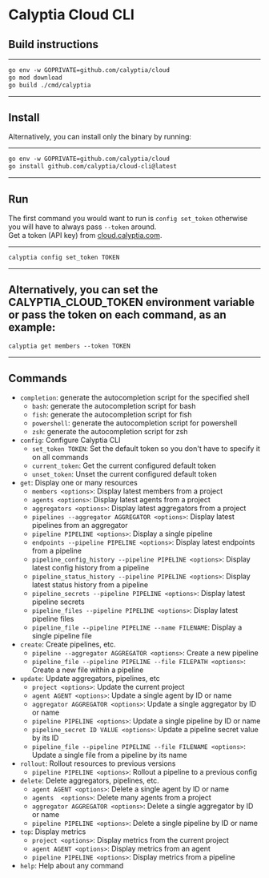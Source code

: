 
# Calyptia Cloud CLI

## Build instructions

---
```markdown
go env -w GOPRIVATE=github.com/calyptia/cloud
go mod download
go build ./cmd/calyptia
```
---

## Install

Alternatively, you can install only the binary by running:

---
```markdown
go env -w GOPRIVATE=github.com/calyptia/cloud
go install github.com/calyptia/cloud-cli@latest
```
---


## Run

The first command you would want to run is `config set_token` otherwise you will have to always pass `--token` around.<br>
Get a token (API key) from [cloud.calyptia.com](https://cloud.calyptia.com).

---
```markdown
calyptia config set_token TOKEN
```
---

Alternatively, you can set the CALYPTIA_CLOUD_TOKEN environment variable or pass the token on each command,
as an example:
---
```markdown
calyptia get members --token TOKEN
```
---


## Commands

  - `completion`: generate the autocompletion script for the specified shell
    - `bash`: generate the autocompletion script for bash
    - `fish`: generate the autocompletion script for fish
    - `powershell`: generate the autocompletion script for powershell
    - `zsh`: generate the autocompletion script for zsh
  - `config`: Configure Calyptia CLI
    - `set_token TOKEN`: Set the default token so you don't have to specify it on all commands
    - `current_token`: Get the current configured default token
    - `unset_token`: Unset the current configured default token
  - `get`: Display one or many resources
    - `members <options>`: Display latest members from a project
    - `agents <options>`: Display latest agents from a project
    - `aggregators <options>`: Display latest aggregators from a project
    - `pipelines --aggregator AGGREGATOR <options>`: Display latest pipelines from an aggregator
    - `pipeline PIPELINE <options>`: Display a single pipeline
    - `endpoints --pipeline PIPELINE <options>`: Display latest endpoints from a pipeline
    - `pipeline_config_history --pipeline PIPELINE <options>`: Display latest config history from a pipeline
    - `pipeline_status_history --pipeline PIPELINE <options>`: Display latest status history from a pipeline
    - `pipeline_secrets --pipeline PIPELINE <options>`: Display latest pipeline secrets
    - `pipeline_files --pipeline PIPELINE <options>`: Display latest pipeline files
    - `pipeline_file --pipeline PIPELINE --name FILENAME`: Display a single pipeline file
  - `create`: Create pipelines, etc.
    - `pipeline --aggregator AGGREGATOR <options>`: Create a new pipeline
    - `pipeline_file --pipeline PIPELINE --file FILEPATH <options>`: Create a new file within a pipeline
  - `update`: Update aggregators, pipelines, etc
    - `project <options>`: Update the current project
    - `agent AGENT <options>`: Update a single agent by ID or name
    - `aggregator AGGREGATOR <options>`: Update a single aggregator by ID or name
    - `pipeline PIPELINE <options>`: Update a single pipeline by ID or name
    - `pipeline_secret ID VALUE <options>`: Update a pipeline secret value by its ID
    - `pipeline_file --pipeline PIPELINE --file FILENAME <options>`: Update a single file from a pipeline by its name
  - `rollout`: Rollout resources to previous versions
    - `pipeline PIPELINE <options>`: Rollout a pipeline to a previous config
  - `delete`: Delete aggregators, pipelines, etc.
    - `agent AGENT <options>`: Delete a single agent by ID or name
    - `agents  <options>`: Delete many agents from a project
    - `aggregator AGGREGATOR <options>`: Delete a single aggregator by ID or name
    - `pipeline PIPELINE <options>`: Delete a single pipeline by ID or name
  - `top`: Display metrics
    - `project <options>`: Display metrics from the current project
    - `agent AGENT <options>`: Display metrics from an agent
    - `pipeline PIPELINE <options>`: Display metrics from a pipeline
  - `help`: Help about any command
